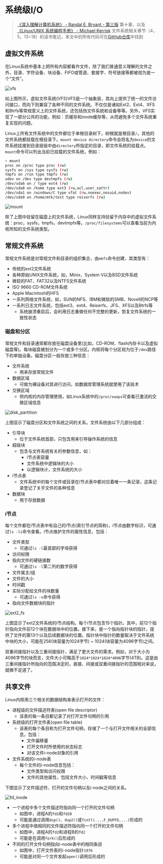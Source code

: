 # 系统级I/O

> [《深入理解计算机系统》 - Randal E. Bryant - 第三版](https://1drv.ms/b/s!AkcJSyT7tq80bJdqo_mT5IeFTsg?e=W297XG) 第十章，以及[《Linux/UNIX 系统编程手册》 - Michael Kerrisk](https://1drv.ms/b/s!AkcJSyT7tq80fmGEtgQjbyZPMOY?e=Z7XvIW) 文件系统相关章节（4，5，13~18）的读书笔记，本文中的所有代码可在[GitHub仓库](https://github.com/LittleBee1024/learning_book/tree/main/docs/booknotes/csapp/10/code)中找到

## 虚拟文件系统

在Linux系统中基本上把所有内容都看作文件，除了我们普通意义理解的文件之外，目录、字符设备、块设备、FIFO或管道、套接字、符号链接等都被视为是一个“文件”。

![vfs](./images/vfs.png)

如上图所示，虚拟文件系统(VFS)VFS是一个抽象层，其向上提供了统一的文件访问接口，而向下则兼容了各种不同的文件系统。不仅仅是诸如Ext2、Ext4、XFS和Btrfs等常规意义上的文件系统，还包括伪文件系统和设备等等。另外，VFS实现了一部分公共的功能，例如：页缓存和inode缓存等，从而避免多个文件系统重复实现的问题。

Linux上所有文件系统中的文件都位于单根目录树下，树根就是根目录`/`。其他的文件系统都挂载在根目录下。`mount device directory`命令会将名为`device`的文件系统挂接到目录层级中由`directory`所指定的目录，即文件系统的挂载点。`mount`命令可以列出当前已挂载的文件系统，例如：
```bash
> mount
proc on /proc type proc (rw)
sysfs on /sys type sysfs (rw)
tmpfs on /run type tmpfs (rw)
udev on /dev type devtmpfs (rw)
/dev/sda6 on / type ext4 (rw)
/dev/sda8 on /home type ext3 (rw,acl,user_xattr)
/dev/sda1 on /windows/C type vfat (rw,noexec,nosuid,nodev)
/dev/sda9 on /home/mtk/test type reiserfs (rw)
```

![mount](./images/mount.png)

除了上图中驻留在磁盘上的文件系统，Linux同样支持驻留于内存中的虚拟文件系统：proc，sysfs，tmpfs，devtmpfs等。`/proc/filesystems`可以查看当前为内核所知的文件系统类型。

## 常规文件系统

常规文件系统是对常规文件和目录的组织集合，由`mkfs`命令创建，其类型有：

* 传统的ext2文件系统
* 各种原始UNIX文件系统，如，Minix、System V以及BSD文件系统
* 微软的FAT、FAT32以及NTFS文件系统
* ISO 9660 CD-ROM文件系统
* Apple Macintosh的HFS
* 一系列网络文件系统，如，SUN的NFS、IBM和微软的SMB、Novell的NCP等
* 一系列日志文件系统，包括ext3、ext4、Reiserfs、JFS、XFS以及Btrfs等
    * 系统崩溃重启后，会利用日志重做任何不完整的更新，恢复文件系统的一致性状态

### 磁盘和分区

常规文件和目录通常都存放在磁盘设备里(比如，CD-ROM、flash内存卡以及虚拟磁盘等)。每块磁盘被划分为一个或多个分区。内核将每个分区视为位于`/dev`路径下的单独设备。磁盘分区一般存放三种信息：

* 文件系统
    * 用来存放常规文件
* 数据区域
    * 可做为裸设备对其进行访问，如数据库管理系统就使用了该技术
* 交换区域
    * 供内核的内存管理使用，如Linux系统中的`/proc/swaps`可查看已激活的交换区域信息

![disk_partition](./images/disk_partition.png)

上图显示了磁盘分区和文件系统之间的关系。文件系统由以下几部分组成：

* 引导块
    * 位于文件系统首部，只包含用来引导操作系统的信息
* 超级块
    * 包含与文件系统有关的参数信息，如：
        * i节点表容量
        * 文件系统中逻辑块的大小
        * 以逻辑块计，文件系统的大小
* i节点表
    * 文件系统中的每个文件或目录在i节点表中都对应着唯一一条记录，这条记录登记了关乎文件的各种信息
* 数据块
    * 用于存放数据

### i节点

每个文件都在i节点表中有自己的i节点(索引节点的简称)，i节点由数字标识，可通过`ls -li`命令查看。i节点维护文件的属性信息，包括：

* 文件类型
    * 可通过`ls -l`最首部的字母获得
* 访问权限
* 指向文件的硬链接数
    * 可通过`ls -l`第二列的数字获得
* 文件属主/组
* 文件的大小
* 时间戳
* 实际分配给文件的块数量
    * 可通过`ls -s`命令获得
* 指向文件数据块的指针

![ext2_fs](./images/ext2_fs.png)

上图显示了ext2文件系统的i节点结构。每个i节点包含15个指针。其中，前12个指针指向文件前12个块在数据块中的位置。接下来，是一个指向指针块的指针，提供了文件的第13个以及后续数据块的位置。指针块中指针的数量取决于文件系统中块的大小，可能在256(块容量为1024字节) ~ 1024(块容量为4096字节)之间。

双重间接指针以及三重间接指针，满足了更大文件的需求。例如，对于大小为4096字节的块而言，文件大小可略高于`1024*1024*1024*4096`字节(4TB)。这是由三重间接指针所指向的范围决定的，直接、间接或双重间接指针的范围相对来说，就微不足道了。

## 共享文件

Linux内核用三个相关的数据结构来表示打开的文件：

* 进程级的文件描述符表(open file descriptor)
    * 该表的每一条目都记录了对打开文件句柄的引用
* 系统级的打开文件表(open file table)
    * 该表的每个条目称为打开文件句柄，存储了一个与打开文件相关的全部信息，包括：
        * 文件偏移量
        * 打开文件时所使用的状态标志
        * 对该文件i-node对象的引用
* 文件系统的i-node表
    * 每个文件的i-node信息包括：
        * 文件类型和访问权限
        * 文件的其他属性，包括文件大小、时间戳等信息

下图显示了文件描述符、打开的文件句柄以及i-node之间的关系。

![fd_inode](./images/fd_inode.png)

* 一个进程中多个文件描述符指向同一个打开的文件句柄
    * 如图中，进程A的`fd1`和`fd20`
    * 可能是通过调用`dup()`、`dup2()`或`fcntl(...,F_DUPFD,...)`形成的
* 多个进程中值相同的文件描述符指向同一个打开的文件句柄
    * 如图中，进程A的`fd2`和进程B的`fd2`
    * 可能是在调用`fork()`后形成的
* 不同的打开文件句柄指向i-node表中的相同条目
    * 如图中，打开文件表的i-node指针`1976`
    * 可能是对同一个文件发起`open()`调用后形成的
